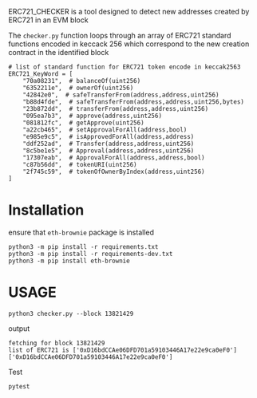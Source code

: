 ERC721_CHECKER is a tool designed to detect new addresses created by ERC721 in an EVM block

The ```checker.py``` function loops through an array of ERC721 standard functions encoded in keccack 256 which correspond to the new creation contract in the identified block

```
# list of standard function for ERC721 token encode in keccak2563
ERC721_KeyWord = [
    "70a08231",  # balanceOf(uint256)
    "6352211e",  # ownerOf(uint256)
    "42842e0",  # safeTransferFrom(address,address,uint256)
    "b88d4fde",  # safeTransferFrom(address,address,uint256,bytes)
    "23b872dd",  # transferFrom(address,address,uint256)
    "095ea7b3",  # approve(address,uint256)
    "081812fc",  # getApprove(uint256)
    "a22cb465",  # setApprovalForAll(address,bool)
    "e985e9c5",  # isApprovedForAll(address,address)
    "ddf252ad",  # Transfer(address,address,uint256)
    "8c5be1e5",  # Approval(address,address,uint256)
    "17307eab",  # ApprovalForAll(address,address,bool)
    "c87b56dd",  # tokenURI(uint256)
    "2f745c59",  # tokenOfOwnerByIndex(address,uint256)
]
```

# Installation

ensure that ```eth-brownie``` package is installed

```
python3 -m pip install -r requirements.txt
python3 -m pip install -r requirements-dev.txt
python3 -m pip install eth-brownie
```

# USAGE

```
python3 checker.py --block 13821429
```
output

```
fetching for block 13821429
list of ERC721 is ['0xD16bdCCAe06DFD701a59103446A17e22e9ca0eF0']
['0xD16bdCCAe06DFD701a59103446A17e22e9ca0eF0']
```

Test

```
pytest
```


